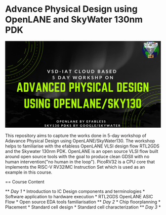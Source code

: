 # **Advance Physical Design using OpenLANE and SkyWater 130nm PDK**

![vsd_iat](images/vsd_iat.png)

This repository aims to capture the works done in 5-day workshop of Adavance Physical Design using OpenLANE/SkyWater130. The workshop helps to familiarise with the efabless OpenLANE VLSI design flow RTL2GDS and the Skywater 130nm PDK. OpenLANE is an open source VLSI flow built around open source tools with the goal to produce clean GDSII with no human intervention("no human in the loop"). PicoRV32 is a CPU core that implements the RISC-V RV32IMC Instruction Set which is used as an example in this course.

== Course Content

** *Day 1*
    * Introduction to IC Design components and terminologies
    * Software application to hardware execution 
    * RTL2GDS OpenLANE ASIC Flow 
    * Open source EDA tools familiarisation
**  *Day 2*
    * Chip floorplanning
    * Placement
    * Standard cell design
    * Standard cell characterization
**  *Day 3*
    *
    
